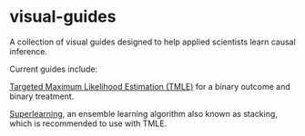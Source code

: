 # visual-guides

A collection of visual guides designed to help applied scientists learn causal inference.

Current guides include:

[Targeted Maximum Likelihood Estimation (TMLE)](visual-guides/TMLE.pdf) for a binary outcome and binary treatment. 

[Superlearning](visual-guides/SL.pdf), an ensemble learning algorithm also known as stacking, which is recommended to use with TMLE.
